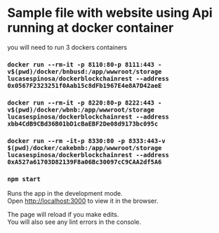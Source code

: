 # Sample file with website using Api running at docker container

you will need to run 3 dockers containers 
### `docker run --rm-it -p 8110:80-p 8111:443 -v$(pwd)/docker/bnbusd:/app/wwwroot/storage lucasespinosa/dockerblockchainrest --address 0x0567F2323251f0Aab15c8dFb1967E4e8A7D42aeE`
### `docker run --rm-it -p 8220:80-p 8222:443 -v$(pwd)/docker/wbnb:/app/wwwroot/storage lucasespinosa/dockerblockchainrest --address xbb4CdB9CBd36B01bD1cBaEBF2De08d9173bc095c`
### `docker run --rm -it-p 8330:80 -p 8333:443-v $(pwd)/docker/cakebnb:/app/wwwroot/storage lucasespinosa/dockerblockchainrest --address 0xA527a61703D82139F8a06Bc30097cC9CAA2df5A6`
### `npm start`

Runs the app in the development mode.\
Open [http://localhost:3000](http://localhost:3000) to view it in the browser.

The page will reload if you make edits.\
You will also see any lint errors in the console.



